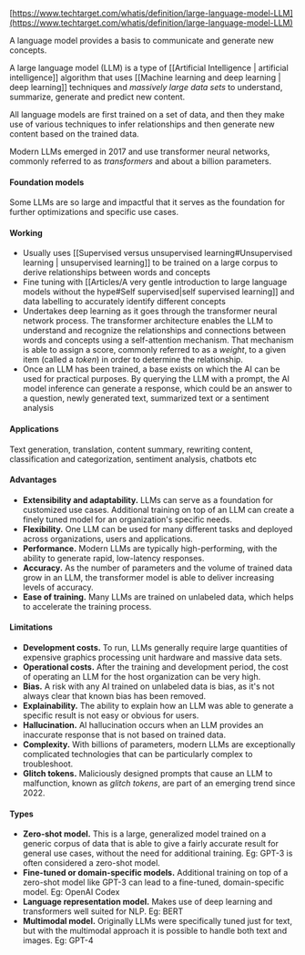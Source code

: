 [https://www.techtarget.com/whatis/definition/large-language-model-LLM](https://www.techtarget.com/whatis/definition/large-language-model-LLM)

A language model provides a basis to communicate and generate new concepts.

A large language model (LLM) is a type of [[Artificial Intelligence | artificial intelligence]] algorithm that uses [[Machine learning and deep learning | deep learning]] techniques and _massively large data sets_ to understand, summarize, generate and predict new content. 

All language models are first trained on a set of data, and then they make use of various techniques to infer relationships and then generate new content based on the trained data.

Modern LLMs emerged in 2017 and use transformer neural networks, commonly referred to as _transformers_ and about a billion parameters. 

#### Foundation models 
Some LLMs are so large and impactful that it serves as the foundation for further optimizations and specific use cases.
#### Working

- Usually uses [[Supervised versus unsupervised learning#Unsupervised learning | unsupervised learning]] to be trained on a large corpus to derive relationships between words and concepts
- Fine tuning with [[Articles/A very gentle introduction to large language models without the hype#Self supervised|self supervised learning]] and data labelling to accurately identify different concepts
- Undertakes deep learning as it goes through the transformer neural network process. The transformer architecture enables the LLM to understand and recognize the relationships and connections between words and concepts using a self-attention mechanism. That mechanism is able to assign a score, commonly referred to as a _weight_, to a given item (called a _token_) in order to determine the relationship.
- Once an LLM has been trained, a base exists on which the AI can be used for practical purposes. By querying the LLM with a prompt, the AI model inference can generate a response, which could be an answer to a question, newly generated text, summarized text or a sentiment analysis
#### Applications
Text generation, translation, content summary, rewriting content, classification and categorization, sentiment analysis, chatbots etc
#### Advantages
- **Extensibility and adaptability.** LLMs can serve as a foundation for customized use cases. Additional training on top of an LLM can create a finely tuned model for an organization's specific needs.
- **Flexibility.** One LLM can be used for many different tasks and deployed across organizations, users and applications.
- **Performance.** Modern LLMs are typically high-performing, with the ability to generate rapid, low-latency responses.
- **Accuracy.** As the number of parameters and the volume of trained data grow in an LLM, the transformer model is able to deliver increasing levels of accuracy.
- **Ease of training.** Many LLMs are trained on unlabeled data, which helps to accelerate the training process.

#### Limitations
- **Development costs.** To run, LLMs generally require large quantities of expensive graphics processing unit hardware and massive data sets.
- **Operational costs.** After the training and development period, the cost of operating an LLM for the host organization can be very high.
- **Bias.** A risk with any AI trained on unlabeled data is bias, as it's not always clear that known bias has been removed.
- **Explainability.** The ability to explain how an LLM was able to generate a specific result is not easy or obvious for users.
- **Hallucination.** AI hallucination occurs when an LLM provides an inaccurate response that is not based on trained data.
- **Complexity.** With billions of parameters, modern LLMs are exceptionally complicated technologies that can be particularly complex to troubleshoot.
- **Glitch tokens.** Maliciously designed prompts that cause an LLM to malfunction, known as _glitch tokens_, are part of an emerging trend since 2022.
#### Types
- **Zero-shot model.** This is a large, generalized model trained on a generic corpus of data that is able to give a fairly accurate result for general use cases, without the need for additional training. 
		Eg: GPT-3 is often considered a zero-shot model.
- **Fine-tuned or domain-specific models.** Additional training on top of a zero-shot model like GPT-3 can lead to a fine-tuned, domain-specific model. 
		Eg: OpenAI Codex
- **Language representation model.** Makes use of deep learning and transformers well suited for NLP.
		Eg: BERT
- **Multimodal model.** Originally LLMs were specifically tuned just for text, but with the multimodal approach it is possible to handle both text and images.
		Eg: GPT-4
